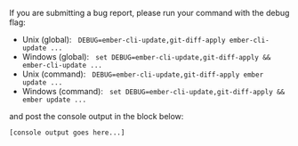 If you are submitting a bug report, please run your command with the debug flag:

* Unix (global):&nbsp;&nbsp;&nbsp;`DEBUG=ember-cli-update,git-diff-apply ember-cli-update ...`
* Windows (global):&nbsp;&nbsp;&nbsp;`set DEBUG=ember-cli-update,git-diff-apply && ember-cli-update ...`
* Unix (command):&nbsp;&nbsp;&nbsp;`DEBUG=ember-cli-update,git-diff-apply ember update ...`
* Windows (command):&nbsp;&nbsp;&nbsp;`set DEBUG=ember-cli-update,git-diff-apply && ember update ...`

and post the console output in the block below:

```
[console output goes here...]
```
